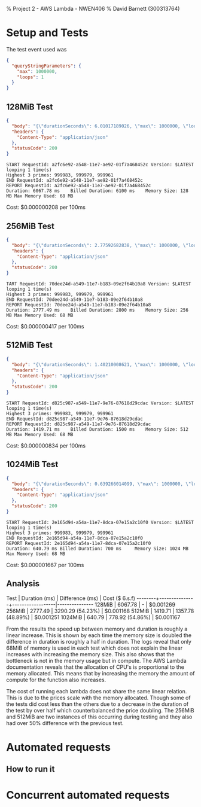% Project 2 - AWS Lambda - NWEN406
% David Barnett (300313764)

# Setup and Tests

The test event used was

```json
{
  "queryStringParameters": {
    "max": 1000000,
    "loops": 1
  }
}
```

## 128MiB Test

```json
{
  "body": "{\"durationSeconds\": 6.01017189026, \"max\": 1000000, \"loops\": 1}",
  "headers": {
    "Content-Type": "application/json"
  },
  "statusCode": 200
}
```

```
START RequestId: a2fc6e92-a548-11e7-ae92-01f7a468452c Version: $LATEST
looping 1 time(s)
Highest 3 primes: 999983, 999979, 999961
END RequestId: a2fc6e92-a548-11e7-ae92-01f7a468452c
REPORT RequestId: a2fc6e92-a548-11e7-ae92-01f7a468452c
Duration: 6067.78 ms	Billed Duration: 6100 ms 	Memory Size: 128 MB	Max Memory Used: 68 MB	
```

Cost: \$0.000000208 per 100ms

## 256MiB Test

```json
{
  "body": "{\"durationSeconds\": 2.77592682838, \"max\": 1000000, \"loops\": 1}",
  "headers": {
    "Content-Type": "application/json"
  },
  "statusCode": 200
}
```

```
TART RequestId: 70dee24d-a549-11e7-b183-09e2f64b10a8 Version: $LATEST
looping 1 time(s)
Highest 3 primes: 999983, 999979, 999961
END RequestId: 70dee24d-a549-11e7-b183-09e2f64b10a8
REPORT RequestId: 70dee24d-a549-11e7-b183-09e2f64b10a8
Duration: 2777.49 ms	Billed Duration: 2800 ms 	Memory Size: 256 MB	Max Memory Used: 68 MB	
```

Cost: \$0.000000417 per 100ms

## 512MiB Test

```json
{
  "body": "{\"durationSeconds\": 1.40210008621, \"max\": 1000000, \"loops\": 1}",
  "headers": {
    "Content-Type": "application/json"
  },
  "statusCode": 200
}
```

```
START RequestId: d825c987-a549-11e7-9e76-87618d29cdac Version: $LATEST
looping 1 time(s)
Highest 3 primes: 999983, 999979, 999961
END RequestId: d825c987-a549-11e7-9e76-87618d29cdac
REPORT RequestId: d825c987-a549-11e7-9e76-87618d29cdac
Duration: 1419.71 ms	Billed Duration: 1500 ms 	Memory Size: 512 MB	Max Memory Used: 68 MB
```

Cost: \$0.000000834 per 100ms

## 1024MiB Test

```json
{
  "body": "{\"durationSeconds\": 0.639266014099, \"max\": 1000000, \"loops\": 1}",
  "headers": {
    "Content-Type": "application/json"
  },
  "statusCode": 200
}
```

```
START RequestId: 2e165d94-a54a-11e7-8dca-07e15a2c10f0 Version: $LATEST
looping 1 time(s)
Highest 3 primes: 999983, 999979, 999961
END RequestId: 2e165d94-a54a-11e7-8dca-07e15a2c10f0
REPORT RequestId: 2e165d94-a54a-11e7-8dca-07e15a2c10f0
Duration: 640.79 ms	Billed Duration: 700 ms 	Memory Size: 1024 MB	Max Memory Used: 68 MB	
```

Cost: \$0.000001667 per 100ms

## Analysis

Test    | Duration (ms) |  Difference (ms) | Cost (\$ 6.s.f)
--------+---------------+------------------|---------------
128MiB  | 6067.78       | -                | \$0.001269
256MiB  | 2777.49       | 3290.29 (54.23%) | \$0.001168
512MiB  | 1419.71       | 1357.78 (48.89%) | \$0.001251
1024MiB | 640.79        | 778.92 (54.86%)  | \$0.001167

From the results the speed up between memory and duration is roughly a linear increase.
This is shown by each time the memory size is doubled the difference in duration is 
roughly a half in duration.
The logs reveal that only 68MiB of memory is used in each test which does not explain
the linear increases with increasing the memory size.
This also shows that the bottleneck is not in the memory usage but in compute.
The AWS Lambda documentation reveals that the allocation of CPU's is proportional
to the memory allocated. This means that by increasing the memory the amount of
compute for the function also increases.

The cost of running each lambda does not share the same linear relation.
This is due to the prices scale with the memory allocated.
Though some of the tests did cost less than the others due to
a decrease in the duration of the test by over half which counterbalanced
the price doubling.
The 256MiB and 512MiB are two instances of this occurring during testing
and they also had over 50% difference with the previous test.

# Automated requests

## How to run it

# Concurrent automated requests
